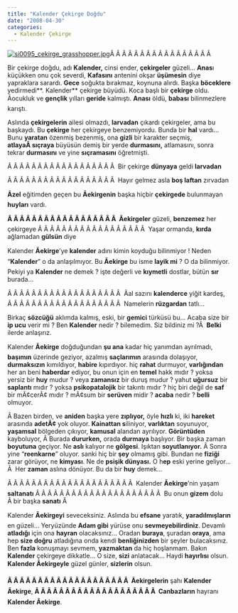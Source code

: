 ```yaml
---
title: "Kalender Çekirge Doğdu"
date: "2008-04-30"
categories: 
  - Kalender Çekirge
---
```


[![si0095_cekirge_grasshopper.jpg](/uploads/2008/04/si0095_cekirge_grasshopper.jpg)](/uploads/2008/04/si0095_cekirge_grasshopper.jpg "si0095_cekirge_grasshopper.jpg")Â Â Â Â Â Â Â Â Â Â Â Â Â Â Â Â Â 

Bir çekirge doğdu, adı **Kalender,** cinsi ender, **çekirgeler** güzeli… **Anas**ı küçükken onu çok severdi, **Kafasını** antenini okşar **üşümesin** diye yapraklara sarardı. **Gece** soğukta bırakmaz, koynuna alırdı. Başka **böceklere** yedirmedi**. Kalender** çekirge büyüdü. Koca başlı bir **çekirge** oldu. Ãocukluk ve **gençlik** yılları **geride** kalmıştı. **Anası** öldü, **babası** bilinmezlere karıştı.

Aslında **çekirgelerin** ailesi olmazdı, **larvadan** çıkardı çekirgeler, ama bu başkaydı. Bu **çekirge** her çekirgeye benzemiyordu. Bunda bir **hal** vardı… Bunu **yaratan** özenmiş bezenmiş, ona **gizli** bir karakter seçmiş, **atlayaÂ sıçraya** büyüsün demiş bir yerde **durmasını,** atlamasını, sonra tekrar **durmasını** ve yine **sıçramasını** öğretmişti.

Â Â Â Â Â Â Â Â Â Â Â Â Â Â Â Â Â Â  Bir çekirge **dünyaya** geldi **larvadan**

Â Â Â Â Â Â Â Â Â Â Â Â Â Â Â Â Â Â  Hayır gelmez asla **boş laftan** zırvadan

**Ãzel** eğitimden geçen bu **Ãekirgenin** başka hiçbir **çekirgede** bulunmayan **huyları** vardı.

**Â Â Â Â Â Â Â Â Â Â Â Â Â Â Â Â Â Â  Ãekirgeler** güzeli, **benzemez** her çekirgeye Â Â Â Â Â Â Â Â Â Â Â Â Â Â Â Â Â Â  Yaşar ormanda, **kırda** ağlamadan **gülsün** diye

Kalender **Ãekirge**’ye **kalender** adını kimin koyduğu bilinmiyor ! Neden “**Kalender**” o da anlaşılmıyor. Bu **Ãekirge** bu isme **layik mi** ? O da bilinmiyor. Pekiyi ya **Kalender** ne demek ? işte değerli ve **kıymetli** dostlar, bütün **sır** burada…

Â Â Â Â Â Â Â Â Â Â Â Â Â Â Â Â Â Â Â  Ãal sazını **kalenderce** yiğit kardeş, Â Â Â Â Â Â Â Â Â Â Â Â Â Â Â Â Â Â Â  Namelerin **rüzgardan** tatlı…

Birkaç **sözcüğü** aklımda kalmış, eski, bir **gemici** türküsü bu… Acaba size bir **ip ucu** verir mi ? Ben **Kalender** nedir ? bilemedim. Siz bildiniz mi ?Â  **Belki** ilerde anlaşırız.

Kalender **Ãekirge** doğduğundan **şu ana** kadar hiç yanımdan ayrılmadı, **başımın** üzerinde geziyor, azalmış **saçlarımın** arasında dolaşıyor, **durmaksızın** kımıldıyor, **habire** kıpırdıyor. hiç **rahat** durmuyor, **varlığından** her an beni **haberdar** ediyor, bu onun için en **temel** hakk mıdır ? yoksa yersiz bir **huy** mudur ? veya **zamansız** bir duruş mudur ? yahut **uğursuz** bir **saplantı** mıdır ? yoksa **psikopatalojik** bir takıntı mıdır ? hiç biri değil de **saf** bir mÃ¢cerÃ¢ mıdır ? mÃ¢sum bir **serüven** midir ? **acaba** nedir ? **belli** olmuyor.

Â Bazen birden, ve **aniden** başka yere **zıplıyor,** öyle **hızlı** ki, iki **hareket** arasında **adetÃ¢** yok oluyor. **Kainattan s**iliniyor, **varlıktan** soyunuyor, **yaşamsal** bölgeden çıkıyor, **kamusal** alandan ayrılıyor. **Görüntüden** kayboluyor, Â Burada **dururken,** orada **durmaya** başlıyor. Bir başka zaman **boyutuna** geçiyor. Ne **aslı** kalıyor ne **gölgesi**. Işıktan **soyutlanıyor.** Â Sonra yine “**reenkarne**” oluyor. sanki hiç bir **şey** olmamış gibi. Bundan ne **fiziği** zarar görüyor, ne **kimyası**. Ne de **psişik dünyası.** O h**ep** eski yerine geliyor…Â  Her **zaman** aslına dönüyor. Bu da bir **huy** demek…

Â Â Â Â Â Â Â Â Â Â Â Â Â Â Â Â Â Â Â Â Â  Kalender **Ãekirge**’nin yaşam **saltanatı** Â Â Â Â Â Â Â Â Â Â Â Â Â Â Â Â Â Â Â Â Â  Bu onun **gizem** dolu Â bir başka **sanatı** Â 

Kalender **Ãekirgeyi** seveceksiniz. Aslında bu **efsane** yaratık, **yaradılmışların** en güzeli… Yeryüzünde **Adam gibi** yürüse onu **sevmeyebilirdiniz**. Devamlı **atladığı** için ona **hayran** olacaksınız… Oradan **buraya**, şuradan **oraya**, ama hep **size doğru** atladığına onda kendi **benliğinizden** bir şeyler bulacaksınız. Ben **fazla** konuşmayı sevmem, **yazmaktan** da hiç hoşlanmam. Bakın **Kalender** çekirgeye dikkatle… O size, **sizi** anlatacak… Haydi **hayırlısı** olsun. **Kalender Ãekirgeyle** güzel günler, **sizlerin** olsun.

**Â Â Â Â Â Â Â Â Â Â Â Â Â Â Â Â Â Â Â Â  Ãekirgelerin** şahı **Kalender Ãekirge**, **Â Â Â Â Â Â Â Â Â Â Â Â Â Â Â Â Â Â Â Â  Canbazların** hayranı **Kalender Ãekirge**.
